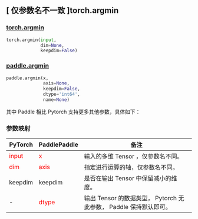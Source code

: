 ## [ 仅参数名不一致 ]torch.argmin
### [torch.argmin](https://pytorch.org/docs/stable/generated/torch.argmin.html?highlight=argmin#torch.argmin)

```python
torch.argmin(input,
             dim=None,
             keepdim=False)
```

### [paddle.argmin](https://www.paddlepaddle.org.cn/documentation/docs/zh/api/paddle/argmin_cn.html#argmin)

```python
paddle.argmin(x,
              axis=None,
              keepdim=False,
              dtype='int64',
              name=None)
```

其中 Paddle 相比 Pytorch 支持更多其他参数，具体如下：

### 参数映射
| PyTorch       | PaddlePaddle | 备注                                                   |
| ------------- | ------------ | ------------------------------------------------------ |
| <font color='red'>input</font>         | <font color='red'>x</font>            | 输入的多维 Tensor ，仅参数名不同。                   |
| <font color='red'> dim </font> | <font color='red'> axis </font>    | 指定进行运算的轴，仅参数名不同。  |
| keepdim |  keepdim | 是否在输出 Tensor 中保留减小的维度。  |
| - | <font color='red'> dtype </font>   | 输出 Tensor 的数据类型， Pytorch 无此参数， Paddle 保持默认即可。  |
